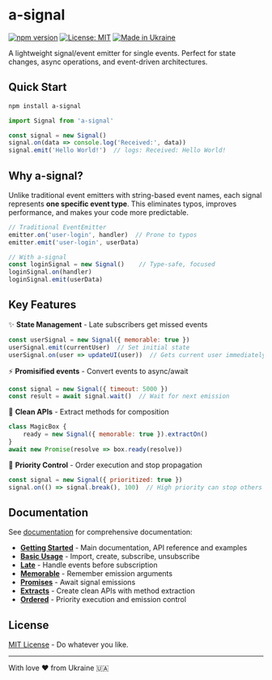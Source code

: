 # a-signal

[![npm version](https://badge.fury.io/js/a-signal.svg)](https://badge.fury.io/js/a-signal)
[![License: MIT](https://img.shields.io/badge/License-MIT-yellow.svg)](https://opensource.org/licenses/MIT)
[![Made in Ukraine](https://img.shields.io/badge/Made%20in%20Ukraine-❤️-0057B7?style=flat&labelColor=005BBB&color=FFD700)](https://x.com/sternenkofund)

A lightweight signal/event emitter for single events. Perfect for state changes, async operations, and event-driven architectures.

## Quick Start

```bash
npm install a-signal
```

```javascript
import Signal from 'a-signal'

const signal = new Signal()
signal.on(data => console.log('Received:', data))
signal.emit('Hello World!')  // logs: Received: Hello World!
```

## Why a-signal?

Unlike traditional event emitters with string-based event names, each signal represents **one specific event type**. This eliminates typos, improves performance, and makes your code more predictable.

```javascript
// Traditional EventEmitter
emitter.on('user-login', handler)  // Prone to typos
emitter.emit('user-login', userData)

// With a-signal
const loginSignal = new Signal()    // Type-safe, focused
loginSignal.on(handler)
loginSignal.emit(userData)
```

## Key Features

✨ **State Management** - Late subscribers get missed events
```javascript
const userSignal = new Signal({ memorable: true })
userSignal.emit(currentUser)  // Set initial state
userSignal.on(user => updateUI(user))  // Gets current user immediately
```

⚡ **Promisified events** - Convert events to async/await
```javascript
const signal = new Signal({ timeout: 5000 })
const result = await signal.wait()  // Wait for next emission
```

🔗 **Clean APIs** - Extract methods for composition
```javascript
class MagicBox {
    ready = new Signal({ memorable: true }).extractOn()
}
await new Promise(resolve => box.ready(resolve))
```

🎯 **Priority Control** - Order execution and stop propagation
```javascript
const signal = new Signal({ prioritized: true })
signal.on(() => signal.break(), 100)  // High priority can stop others
```

## Documentation

See [documentation](./docs/a-signal.md) for comprehensive documentation:

- **[Getting Started](./docs/a-signal.md)** - Main documentation, API reference and examples
- **[Basic Usage](./docs/a-signal.basic.md)** - Import, create, subscribe, unsubscribe
- **[Late](./docs/a-signal.late.md)** - Handle events before subscription
- **[Memorable](./docs/a-signal.memorable.md)** - Remember emission arguments
- **[Promises](./docs/a-signal.promises.md)** - Await signal emissions
- **[Extracts](./docs/a-signal.extracts.md)** - Create clean APIs with method extraction
- **[Ordered](./docs/a-signal.ordered.md)** - Priority execution and emission control

## License

[MIT License](LICENSE) - Do whatever you like.

---

With love ❤️ from Ukraine 🇺🇦
